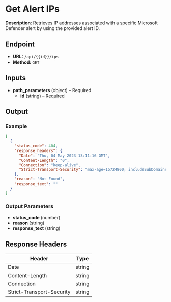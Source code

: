 # Get Alert IPs

**Description**: Retrieves IP addresses associated with a specific Microsoft Defender alert by using the provided alert ID.

## Endpoint

- **URL:** `/api/{{id}}/ips`
- **Method:** `GET`
## Inputs

- **path_parameters** (object) – Required
  - **id** (string) – Required
## Output

### Example

```json
[
  {
    "status_code": 404,
    "response_headers": {
      "Date": "Thu, 04 May 2023 13:11:16 GMT",
      "Content-Length": "0",
      "Connection": "keep-alive",
      "Strict-Transport-Security": "max-age=15724800; includeSubDomains"
    },
    "reason": "Not Found",
    "response_text": ""
  }
]
```
### Output Parameters

- **status_code** (number)
- **reason** (string)
- **response_text** (string)
## Response Headers

| Header | Type |
|--------|------|
| Date | string |
| Content-Length | string |
| Connection | string |
| Strict-Transport-Security | string |